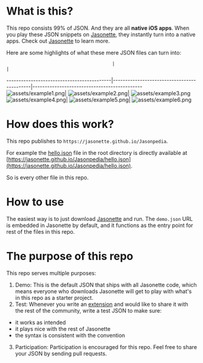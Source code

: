 # What is this?
This repo consists 99% of JSON. And they are all **native iOS apps**. When you play these JSON snippets on [Jasonette](https://www.jasonette.com/beta), they instantly turn into a native apps. Check out [Jasonette](https://www.jasonette.com/beta) to learn more.

Here are some highlights of what these mere JSON files can turn into:

                                           |                                            |
-------------------------------------------|--------------------------------------------|---------------------------------------------
![assets/example1.png](assets/example1.png)| ![assets/example2.png](assets/example2.png)| ![assets/example3.png](assets/example3.png)
![assets/example4.png](assets/example4.png)| ![assets/example5.png](assets/example5.png)| ![assets/example6.png](assets/example6.png)

# How does this work?
This repo publishes to `https://jasonette.github.io/Jasonpedia`.

For example the [hello.json](https://github.com/Jasonette/Jasonpedia/blob/gh-pages/hello.json) file in the root directory is directly available at [https://jasonette.github.io/Jasonpedia/hello.json](https://jasonette.github.io/Jasonpedia/hello.json).

So is every other file in this repo.

# How to use
The easiest way is to just download [Jasonette](https://www.jasonette.com/beta) and run. The `demo.json` URL is embedded in Jasonette by default, and it functions as the entry point for rest of the files in this repo.

# The purpose of this repo
This repo serves multiple purposes:

1. Demo: This is the default JSON that ships with all Jasonette code, which means everyone who downloads Jasonette will get to play with what's in this repo as a starter project.
2. Test: Whenever you write an [extension](https://jasonette.github.io/documentation/advanced/#extension) and would like to share it with the rest of the community,  write a test JSON to make sure:
  - it works as intended
  - it plays nice with the rest of Jasonette
  - the syntax is consistent with the convention
3. Participation: Participation is encouraged for this repo. Feel free to share your JSON by sending pull requests.
